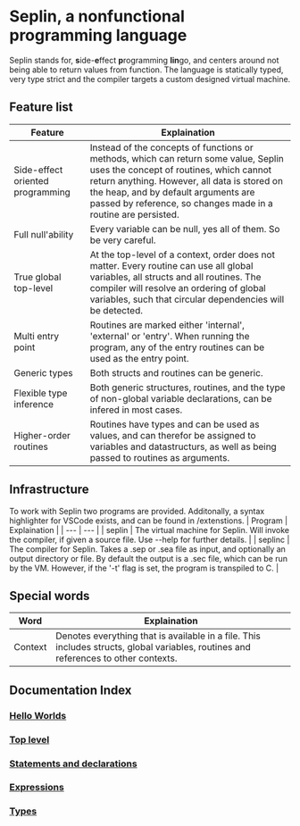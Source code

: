 # Seplin, a nonfunctional programming language

Seplin stands for, **s**ide-**e**ffect **p**rogramming **lin**go, and centers around not being able to return values from function. The language is statically typed, very type strict and the compiler targets a custom designed virtual machine. 

## Feature list
| Feature | Explaination |
| --- | --- |
| Side-effect oriented programming | Instead of the concepts of functions or methods, which can return some value, Seplin uses the concept of routines, which cannot return anything. However, all data is stored on the heap, and by default arguments are passed by reference, so changes made in a routine are persisted. |
| Full null'ability | Every variable can be null, yes all of them. So be very careful.  |
| True global top-level | At the top-level of a context, order does not matter. Every routine can use all global variables, all structs and all routines. The compiler will resolve an ordering of global variables, such that circular dependencies will be detected. |
| Multi entry point | Routines are marked either 'internal', 'external' or 'entry'. When running the program, any of the entry routines can be used as the entry point. |
| Generic types | Both structs and routines can be generic. |
| Flexible type inference | Both generic structures, routines, and the type of non-global variable declarations, can be infered in most cases.  |
| Higher-order routines | Routines have types and can be used as values, and can therefor be assigned to variables and datastructurs, as well as being passed to routines as arguments. |

## Infrastructure
To work with Seplin two programs are provided. Additonally, a syntax highlighter for VSCode exists, and can be found in /extenstions.
| Program | Explaination |
| --- | --- | 
| seplin | The virtual machine for Seplin. Will invoke the compiler, if given a source file. Use --help for further details. |
| seplinc | The compiler for Seplin. Takes a .sep or .sea file as input, and optionally an output directory or file. By default the output is a .sec file, which can be run by the VM. However, if the '-t' flag is set, the program is transpiled to C. |

## Special words
| Word | Explaination |
| --- | --- |
| Context | Denotes everything that is available in a file. This includes structs, global variables, routines and references to other contexts.


## Documentation Index
### [Hello Worlds](./documentation/HelloWorlds.md)
### [Top level](./documentation/Toplevel.md)
### [Statements and declarations](./documentation/StatementsAndDeclarations.md)
### [Expressions](./documentation/Expressions.md)
### [Types](./documentation/TypesAndProtection.md)
